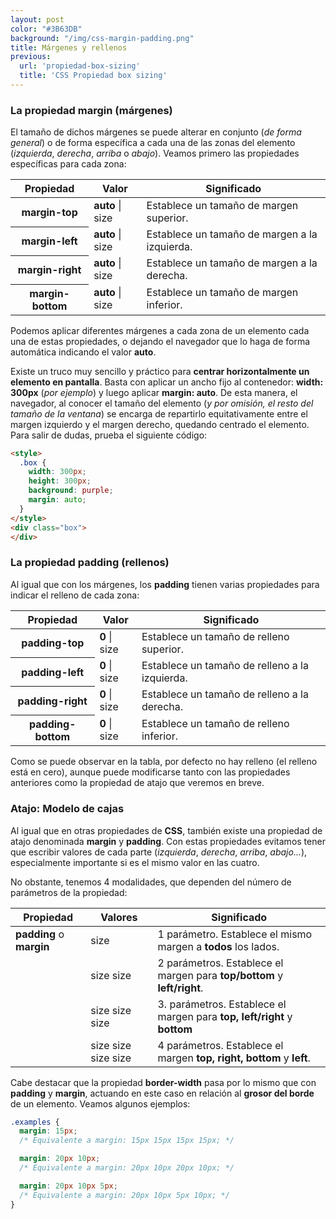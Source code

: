 ```yaml
---
layout: post
color: "#3B63DB"
background: "/img/css-margin-padding.png"
title: Márgenes y rellenos
previous:
  url: 'propiedad-box-sizing'
  title: 'CSS Propiedad box sizing'
---
```



### La propiedad margin (márgenes)

El tamaño de dichos márgenes se puede alterar en conjunto (*de forma general*) o de forma específica a cada una de las zonas del elemento (*izquierda*, *derecha*, *arriba* o *abajo*). Veamos primero las propiedades específicas para cada zona:  


<table class="table table-striped table-borderless shadow-sm border">
  <thead class="thead-css">
    <th>Propiedad</th>
    <th>Valor</th>
    <th>Significado</th>
  </thead>
  <tbody>
        <tr>
          <th>margin-top</th>
          <td><strong>auto</strong> | <span class="badge badge-info">size</span></td>
          <td>Establece un tamaño de margen superior.</td>
        </tr>
        <tr>
          <th>margin-left</th>
          <td><strong>auto</strong> | <span class="badge badge-info">size</span></td>
          <td>Establece un tamaño de margen a la izquierda.</td>
        </tr>
        <tr>
          <th>margin-right</th>
          <td><strong>auto</strong> | <span class="badge badge-info">size</span></td>
          <td>Establece un tamaño de margen a la derecha.</td>
        </tr>
        <tr>
          <th>margin-bottom</th>
          <td><strong>auto</strong> | <span class="badge badge-info">size</span></td>
          <td>Establece un tamaño de margen inferior.</td>
        </tr>
  </tbody>
</table>


Podemos aplicar diferentes márgenes a cada zona de un elemento cada una de estas propiedades, o dejando el navegador que lo haga de forma automática indicando el valor **auto**.

Existe un truco muy sencillo y práctico para **centrar horizontalmente un elemento en pantalla**. Basta con aplicar un ancho fijo al contenedor: **width: 300px** (*por ejemplo*) y luego aplicar **margin: auto**. De esta manera, el navegador, al conocer el tamaño del elemento (*y por omisión, el resto del tamaño de la ventana*) se encarga de repartirlo equitativamente entre el margen izquierdo y el margen derecho, quedando centrado el elemento. Para salir de dudas, prueba el siguiente código: 


```html
<style>
  .box {
    width: 300px;
    height: 300px;
    background: purple;
    margin: auto;
  }
</style>
<div class="box">
</div>
```

### La propiedad padding (rellenos)


Al igual que con los márgenes, los **padding** tienen varias propiedades para indicar el relleno de cada zona:  


<table class="table table-striped table-borderless shadow-sm border">
  <thead class="thead-css">
    <th>Propiedad</th>
    <th>Valor</th>
    <th>Significado</th>
  </thead>
  <tbody>
        <tr>
          <th>padding-top</th>
          <td><strong>0</strong> | <span class="badge badge-info">size</span></td>
          <td>Establece un tamaño de relleno superior.</td>
        </tr>
        <tr>
          <th>padding-left</th>
          <td><strong>0</strong> | <span class="badge badge-info">size</span></td>
          <td>Establece un tamaño de relleno a la izquierda.</td>
        </tr>
        <tr>
          <th>padding-right</th>
          <td><strong>0</strong> | <span class="badge badge-info">size</span></td>
          <td>Establece un tamaño de relleno a la derecha.</td>
        </tr>
        <tr>
          <th>padding-bottom</th>
          <td><strong>0</strong> | <span class="badge badge-info">size</span></td>
          <td>Establece un tamaño de relleno inferior.</td>
        </tr>
  </tbody>
</table>


Como se puede observar en la tabla, por defecto no hay relleno (el relleno está en cero), aunque puede modificarse tanto con las propiedades anteriores como la propiedad de atajo que veremos en breve.


### Atajo: Modelo de cajas


Al igual que en otras propiedades de **CSS**, también existe una propiedad de atajo denominada **margin** y **padding**. Con estas propiedades evitamos tener que escribir valores de cada parte (*izquierda*, *derecha*, *arriba*, *abajo...*), especialmente importante si es el mismo valor en las cuatro.

No obstante, tenemos 4 modalidades, que dependen del número de parámetros de la propiedad: 



<table class="table table-striped table-borderless shadow-sm border">
  <thead class="thead-css">
    <th>Propiedad</th>
    <th>Valores</th>
    <th>Significado</th>
  </thead>
  <tbody>
        <tr>
          <td><strong>padding</strong> o <strong>margin</strong></td>
          <td><span class="badge badge-info">size</span></td>
          <td>1 parámetro. Establece el mismo margen a <strong>todos</strong> los lados.</td>
        </tr>
        <tr>
          <td></td>
          <td><span class="badge badge-info">size</span> <span class="badge badge-info">size</span></td>
          <td>2 parámetros. Establece el margen para <strong>top/bottom</strong> y <strong>left/right</strong>.</td>
        </tr>
        <tr>
          <td></td>
          <td><span class="badge badge-info">size</span> <span class="badge badge-info">size</span> <span class="badge badge-info">size</span></td>
          <td>3. parámetros. Establece el margen para <strong>top, left/right</strong> y <strong>bottom</strong></td>
        </tr>
        <tr>
          <td></td>
          <td><span class="badge badge-info">size</span> <span class="badge badge-info">size</span> <span class="badge badge-info">size</span> <span class="badge badge-info">size</span></td>
          <td>4 parámetros. Establece el margen <strong>top, right, bottom</strong> y <strong>left</strong>.</td>
        </tr>
  </tbody>
</table>

Cabe destacar que la propiedad **border-width** pasa por lo mismo que con **padding** y **margin**, actuando en este caso en relación al **grosor del borde** de un elemento. Veamos algunos ejemplos:  


```css
.examples {
  margin: 15px;
  /* Equivalente a margin: 15px 15px 15px 15px; */

  margin: 20px 10px;
  /* Equivalente a margin: 20px 10px 20px 10px; */

  margin: 20px 10px 5px;
  /* Equivalente a margin: 20px 10px 5px 10px; */
}
```

